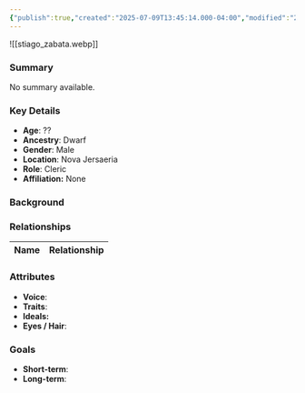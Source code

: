 ```yaml
---
{"publish":true,"created":"2025-07-09T13:45:14.000-04:00","modified":"2025-07-09T13:55:36.000-04:00","cssclasses":""}
---
```



![[stiago_zabata.webp]]
### Summary
No summary available.

### Key Details
- **Age**: ??
- **Ancestry**: Dwarf
- **Gender**: Male
- **Location**: Nova Jersaeria
- **Role**: Cleric
- **Affiliation:** None

### Background


### Relationships

| Name  | Relationship |
| ----- | ------------ |

### Attributes
- **Voice**:
- **Traits**:  
- **Ideals:**
- **Eyes / Hair**:  

### Goals
- **Short-term**:  
- **Long-term**:  
